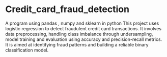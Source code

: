 # Credit_card_fraud_detection
A program using pandas , numpy and sklearn in python
This project uses logistic regression to detect fraudulent credit card transactions. It involves data preprocessing, handling class imbalance through undersampling, model training and evaluation using accuracy and precision-recall metrics. It is aimed at identifying fraud patterns and building a reliable binary classification model.
